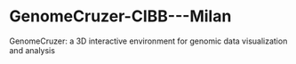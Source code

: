 # GenomeCruzer-CIBB---Milan
GenomeCruzer: a 3D interactive environment for genomic data visualization and analysis
